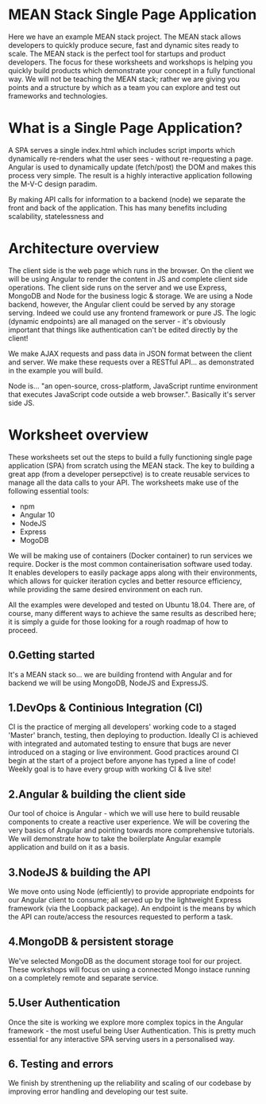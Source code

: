 # MEAN Stack Single Page Application
Here we have an example MEAN stack project. The MEAN stack allows developers to quickly produce secure, fast and dynamic sites ready to scale. The MEAN stack is the perfect tool for startups and product developers. The focus for these worksheets and workshops is helping you quickly build products which demonstrate your concept in a fully functional way. We will not be teaching the MEAN stack; rather we are giving you points and a structure by which as a team you can explore and test out frameworks and technologies. 

# What is a Single Page Application?
A SPA serves a single index.html which includes script imports which dynamically re-renders what the user sees - without re-requesting a page. Angular is used to dynamically update (fetch/post) the DOM and makes this process very simple. The result is a highly interactive application following the M-V-C design paradim. 

By making API calls for information to a backend (node) we separate the front and back of the application. This has many benefits including scalability, statelessness and 

# Architecture overview
The client side is the web page which runs in the browser. On the client we will be using Angular to render the content in JS and complete client side operations. The client side runs on the server and we use Express, MongoDB and Node for the business logic & storage. We are using a Node backend, however, the Angular client could be served by any storage serving. Indeed we could use any frontend framework or pure JS. The logic (dynamic endpoints) are all managed on the server - it's obviously important that things like authentication can't be edited directly by the client! 

We make AJAX requests and pass data in JSON format between the client and server. We make these requests over a RESTful API... as demonstrated in the example you will build.

Node is... "an open-source, cross-platform, JavaScript runtime environment that executes JavaScript code outside a web browser.". Basically it's server side JS.

# Worksheet overview
These worksheets set out the steps to build a fully functioning single page application (SPA) from scratch using the MEAN stack. The key to building a great app (from a developer persepctive) is to create reusable services to manage all the data calls to your API. The worksheets make use of the following essential tools:

- npm
- Angular 10
- NodeJS
- Express
- MogoDB

We will be making use of containers (Docker container) to run services we require. Docker is the most common containerisation software used today. It enables developers to easily package apps along with their environments, which allows for quicker iteration cycles and better resource efficiency, while providing the same desired environment on each run.

All the examples were developed and tested on Ubuntu 18.04. There are, of course, many different ways to achieve the same results as described here; it is simply a guide for those looking for a rough roadmap of how to proceed. 

## 0.Getting started
It's a MEAN stack so... we are building frontend with Angular and for backend we will be using MongoDB, NodeJS and ExpressJS.

## 1.DevOps & Continious Integration (CI)
CI is the practice of merging all developers' working code to a staged 'Master' branch, testing, then deploying to production. Ideally CI is achieved with integrated and automated testing to ensure that bugs are never introduced on a staging or live environment. Good practices around CI begin at the start of a project before anyone has typed a line of code! Weekly goal is to have every group with working CI & live site!

## 2.Angular & building the client side
Our tool of choice is Angular - which we will use here to build reusable components to create a reactive user experience. We will be covering the very basics of Angular and pointing towards more comprehensive tutorials. We will demonstrate how to take the boilerplate Angular example application and build on it as a basis. 

## 3.NodeJS & building the API
We move onto using Node (efficiently) to provide appropriate endpoints for our Angular client to consume; all served up by the lightweight Express framework (via the Loopback package). An endpoint is the means by which the API can route/access the resources requested to perform a task.

## 4.MongoDB & persistent storage
We've selected MongoDB as the document storage tool for our project. These workshops will focus on using a connected Mongo instace running on a completely remote and separate service. 

## 5.User Authentication
Once the site is working we explore more complex topics in the Angular framework - the most useful being User Authentication. This is pretty much essential for any interactive SPA serving users in a personalised way. 

## 6. Testing and errors
We finish by strenthening up the reliability and scaling of our codebase by improving error handling and developing our test suite. 





